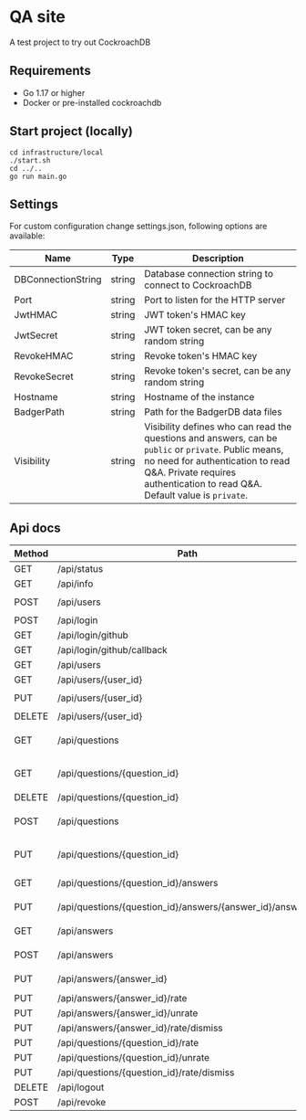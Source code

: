 # QA site

A test project to try out CockroachDB

## Requirements

- Go 1.17 or higher
- Docker or pre-installed cockroachdb

## Start project (locally)

```shell
cd infrastructure/local
./start.sh
cd ../..
go run main.go
```

## Settings

For custom configuration change settings.json, following options are available:

| Name               | Type   | Description                                                                                                                                                                                                             |
|--------------------|--------|-------------------------------------------------------------------------------------------------------------------------------------------------------------------------------------------------------------------------|
| DBConnectionString | string | Database connection string to connect to CockroachDB                                                                                                                                                                    |
| Port               | string | Port to listen for the HTTP server                                                                                                                                                                                      |
| JwtHMAC            | string | JWT token's HMAC key                                                                                                                                                                                                    |
| JwtSecret          | string | JWT token secret, can be any random string                                                                                                                                                                              |
| RevokeHMAC         | string | Revoke token's HMAC key                                                                                                                                                                                                 |
| RevokeSecret       | string | Revoke token's secret, can be any random string                                                                                                                                                                         |
| Hostname           | string | Hostname of the instance                                                                                                                                                                                                |
| BadgerPath         | string | Path for the BadgerDB data files                                                                                                                                                                                        |
| Visibility         | string | Visibility defines who can read the questions and answers, can be `public` or `private`. Public means, no need for authentication to read Q&A. Private requires authentication to read Q&A. Default value is `private`. |

## Api docs

|Method| Path                                                      |Request| Response                                                                                                                                                                                             |
|---|-----------------------------------------------------------|---|------------------------------------------------------------------------------------------------------------------------------------------------------------------------------------------------------|
|GET| /api/status                                               |none| Status 200, `{"status":"ok"}`                                                                                                                                                                        |
|GET| /api/info                                                 |none| Status 200, `{"visibility":"private","oauth_providers":{"github": false}}`                                                                                                                                          |
|POST| /api/users                                                |`{"username":"user","password":"secret","full_name":"Sir John"}`| Status 200,`{"Msg":"user successfully created"}`                                                                                                                                                     |
|POST| /api/login                                                |`{"username":"user","password":"secret"}`| Status 200, `{"token":"jwtToken","revoke_token":"revoke token","auth_kind":"DefaultLogin"}`                                                                                                          |
|GET| /api/login/github                                         |none| Status 301                                                                                                                                                                                           |
|GET| /api/login/github/callback                                |?code=the_code_from_github| Status 200, `{"token":"jwtToken","revoke_token":"revoke token","auth_kind":"Github"}`                                                                                                                |
|GET| /api/users                                                |none| Status 200, `[{"id":"user_id","username":"user","full_name":"Sir John"}]`                                                                                                                            |
|GET| /api/users/{user_id}                                      |none| Status 200, `{"id":"user_id","username":"user","full_name":"Sir John"}`                                                                                                                              |
|PUT| /api/users/{user_id}                                      |`{"username":"user","password":"secret2","full_name":"Sir John"}`| Status 200, `{"username":"user","password":"secret2","full_name":"Sir John"}`                                                                                                                        |
|DELETE| /api/users/{user_id}                                      |none| Status 200, `{"Msg":"success"}`                                                                                                                                                                      |
|GET| /api/questions                                            |?limit=10&offset=0&sort=created_at| Status 200, `{"count":1,data":[{"id":"question_id","title":"short_teext","description":"long_text","created_by":"user_id","created_at":"2021-01-01T00:00:00.0Z","status":"published","rating":10}]}` |
|GET| /api/questions/{question_id}                              |none| Status 200, `{"id":"question_id","title":"short_teext","description":"long_text","created_by":"user_id","created_at":"2021-01-01T00:00:00.0Z","status":"published","rating":10}`                     |
|DELETE| /api/questions/{question_id}                              |none| Status 200, `{"Msg":"OK"}`                                                                                                                                                                           |
|POST| /api/questions                                            |`{"title":"short_text","description":"long_text"}`| Status 200, `{"id":"question_id","title":"short_teext","description":"long_text","created_by":"user_id","created_at":"2021-01-01T00:00:00.0Z","status":"published","rating":0}`                      |
|PUT| /api/questions/{question_id}                              |`{"title":"new_short_text","description":"new_long_text"}`| Status 200, `{"id":"question_id","title":"new_short_teext","description":"new_long_text","created_by":"user_id","created_at":"2021-01-01T00:00:00.0Z","status":"published","rating":0}`              |
|GET| /api/questions/{question_id}/answers                      |none| Status 200, `[{"id":"answer_id","question_id":"question_id","created_by":"user_id","answer":"text","created_at":"2021-01-01T00:00:00.0Z","answered":false,"rating":0}]`                              |
|PUT| /api/questions/{question_id}/answers/{answer_id}/answered |none| Status 200, `{"id":"answer_id","question_id":"question_id","created_by":"user_id","answer":"text","created_at":"2021-01-01T00:00:00.0Z","answered":true,"rating":0}`                                 |
|GET| /api/answers                                              |none| Status 200, `[{"id":"answer_id","question_id":"question_id","created_by":"user_id","answer":"text","created_at":"2021-01-01T00:00:00.0Z","answered":true,"rating":0}]`                               |
|POST| /api/answers                                              |`{"question_id":"question_id",answer":"text"}`| Status 200, `{"id":"answer_id","question_id":"question_id","created_by":"user_id","answer":"text","created_at":"2021-01-01T00:00:00.0Z","answered":true,"rating":0}`                                 |
|PUT| /api/answers/{answer_id}                                  |`{"answer":"text"}`| Status 200, `{"id":"answer_id","question_id":"question_id","created_by":"user_id","answer":"text","created_at":"2021-01-01T00:00:00.0Z","answered":true,"rating":0}`                                 |
|PUT| /api/answers/{answer_id}/rate                             |none| Status 200, `{"value":1}`                                                                                                                                                                            |
|PUT| /api/answers/{answer_id}/unrate                           |none| Status 200, `{"value":-1}`                                                                                                                                                                           |
|PUT| /api/answers/{answer_id}/rate/dismiss                     |none| Status 200, `{"value":0}`                                                                                                                                                                            |
|PUT| /api/questions/{question_id}/rate                         |none| Status 200, `{"value":1}`                                                                                                                                                                            |
|PUT| /api/questions/{question_id}/unrate                       |none| Status 200, `{"value":-1}`                                                                                                                                                                           |
|PUT| /api/questions/{question_id}/rate/dismiss                 |none| Status 200, `{"value":0}`                                                                                                                                                                            |
|DELETE| /api/logout                                               |none| Status 200, `{"Msg":"Logout success"}`                                                                                                                                                               |
|POST| /api/revoke                                               |`{"revoke_token":"revoke token"}`| Status 200, `{"token":"jwtToken","revoke_token":"revoke token","auth_kind":"DefaultLogin"}`                                                                                                          |
